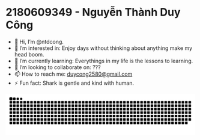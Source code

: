 # 2180609349 - Nguyễn Thành Duy Công
- 👋 Hi, I’m @ntdcong.
- 👀 I’m interested in: Enjoy days without thinking about anything make my head boom.
- 🌱 I’m currently learning: Everythings in my life is the lessons to learning.
- 💞️ I’m looking to collaborate on: ???
- 📫 How to reach me: duycong2580@gmail.com
- ⚡ Fun fact: Shark is gentle and kind with human.

![This is an alt text.](https://raw.githubusercontent.com/platane/snk/output/github-contribution-grid-snake-dark.svg "This is a sample image.")


